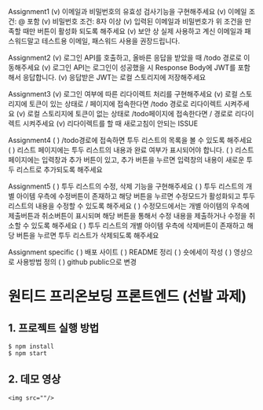 Assignment1
(v) 이메일과 비밀번호의 유효성 검사기능을 구현해주세요
(v) 이메일 조건: @ 포함
(v) 비밀번호 조건: 8자 이상
(v) 입력된 이메일과 비밀번호가 위 조건을 만족할 때만 버튼이 활성화 되도록 해주세요
(v) 보안 상 실제 사용하고 계신 이메일과 패스워드말고 테스트용 이메일, 패스워드 사용을 권장드립니다.

Assignment2
(v) 로그인 API를 호출하고, 올바른 응답을 받았을 때 /todo 경로로 이동해주세요
(v) 로그인 API는 로그인이 성공했을 시 Response Body에 JWT를 포함해서 응답합니다.
(v) 응답받은 JWT는 로컬 스토리지에 저장해주세요

Assignment3
(v) 로그인 여부에 따른 리다이렉트 처리를 구현해주세요
(v) 로컬 스토리지에 토큰이 있는 상태로 / 페이지에 접속한다면 /todo 경로로 리다이렉트 시켜주세요
(v) 로컬 스토리지에 토큰이 없는 상태로 /todo페이지에 접속한다면 / 경로로 리다이렉트 시켜주세요
(v) 리다이렉트를 할 때 새로고침이 안되는 ISSUE

Assignment4
( ) /todo경로에 접속하면 투두 리스트의 목록을 볼 수 있도록 해주세요
( ) 리스트 페이지에는 투두 리스트의 내용과 완료 여부가 표시되어야 합니다.
( ) 리스트 페이지에는 입력창과 추가 버튼이 있고, 추가 버튼을 누르면 입력창의 내용이 새로운 투두 리스트로 추가되도록 해주세요

Assignment5
( ) 투두 리스트의 수정, 삭제 기능을 구현해주세요
( ) 투두 리스트의 개별 아이템 우측에 수정버튼이 존재하고 해당 버튼을 누르면 수정모드가 활성화되고 투두 리스트의 내용을 수정할 수 있도록 해주세요
( ) 수정모드에서는 개별 아이템의 우측에 제출버튼과 취소버튼이 표시되며 해당 버튼을 통해서 수정 내용을 제출하거나 수정을 취소할 수 있도록 해주세요
( ) 투두 리스트의 개별 아이템 우측에 삭제버튼이 존재하고 해당 버튼을 누르면 투두 리스트가 삭제되도록 해주세요

Assignment specific
( ) 배포 사이트
( ) README 정리
( ) 숏에세이 작성
( ) 영상으로 사용방법 정의
( ) github public으로 변경

# 원티드 프리온보딩 프론트엔드 (선발 과제)

## 1. 프로젝트 실행 방법
```
$ npm install
$ npm start
```

## 2. 데모 영상
```
<img src=""/>
```